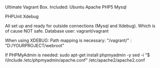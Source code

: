 Ultimate Vagrant Box.
Included:
Ubuntu
Apache
PHP5
Mysql

PHPUnit
Xdebug

All set up and ready for outside connections (Mysql and Xdebug). Which is of cause NOT safe.
Database user:
vagrant/vagrant

When using XDEBUG:
Path mapping is necessary:
"/vagrant/" : "D:/YOURPROJECT/webroot"

If PHPMyAdmin is needed:
sudo apt-get install phpmyadmin -y
sed -i "$ i\Include /etc/phpmyadmin/apache.conf" /etc/apache2/apache2.conf
